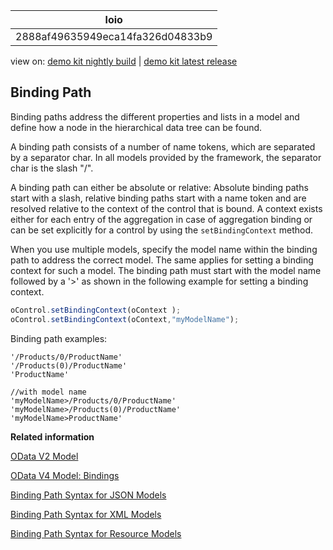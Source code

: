 <!-- loio2888af49635949eca14fa326d04833b9 -->

| loio |
| -----|
| 2888af49635949eca14fa326d04833b9 |

<div id="loio">

view on: [demo kit nightly build](https://openui5nightly.hana.ondemand.com/#/topic/2888af49635949eca14fa326d04833b9) | [demo kit latest release](https://openui5.hana.ondemand.com/#/topic/2888af49635949eca14fa326d04833b9)</div>

## Binding Path

Binding paths address the different properties and lists in a model and define how a node in the hierarchical data tree can be found.

A binding path consists of a number of name tokens, which are separated by a separator char. In all models provided by the framework, the separator char is the slash "/".

A binding path can either be absolute or relative: Absolute binding paths start with a slash, relative binding paths start with a name token and are resolved relative to the context of the control that is bound. A context exists either for each entry of the aggregation in case of aggregation binding or can be set explicitly for a control by using the `setBindingContext` method.

When you use multiple models, specify the model name within the binding path to address the correct model. The same applies for setting a binding context for such a model. The binding path must start with the model name followed by a '\>' as shown in the following example for setting a binding context.

``` js
oControl.setBindingContext(oContext );
oControl.setBindingContext(oContext,"myModelName");
```

Binding path examples:

```
'/Products/0/ProductName'
'/Products(0)/ProductName'
'ProductName'

//with model name
'myModelName>/Products/0/ProductName'
'myModelName>/Products(0)/ProductName'
'myModelName>ProductName'
```

**Related information**  


[OData V2 Model](OData_V2_Model_.md#loio6c47b2b39db9404582994070ec3d57a2)

[OData V4 Model: Bindings](Bindings_54e0ddf.md)

[Binding Path Syntax for JSON Models](JSON_Model_.md#loiod52e364907f94a3caeb4f5e5ad0cf302)

[Binding Path Syntax for XML Models](XML_Model_.md#loiob8a2c24356c443228f7819d45697a2b8)

[Binding Path Syntax for Resource Models](Resource_Model_.md#loiof05c6f2cf18241cbbb2b126989108765)

